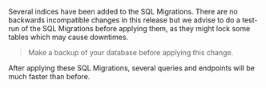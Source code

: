 Several indices have been added to the SQL Migrations. There are no backwards incompatible changes in this release but we advise to do a test-run of the SQL Migrations before applying them, as they might lock some tables which may cause downtimes.

> Make a backup of your database before applying this change.

After applying these SQL Migrations, several queries and endpoints will be much faster than before.
